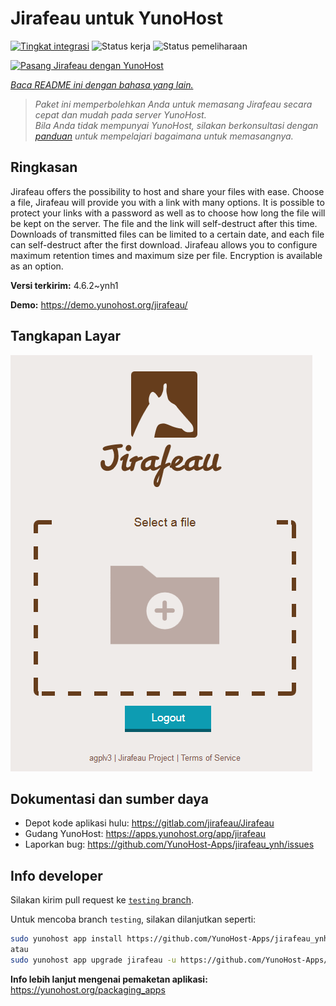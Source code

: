 <!--
N.B.: README ini dibuat secara otomatis oleh <https://github.com/YunoHost/apps/tree/master/tools/readme_generator>
Ini TIDAK boleh diedit dengan tangan.
-->

# Jirafeau untuk YunoHost

[![Tingkat integrasi](https://apps.yunohost.org/badge/integration/jirafeau)](https://ci-apps.yunohost.org/ci/apps/jirafeau/)
![Status kerja](https://apps.yunohost.org/badge/state/jirafeau)
![Status pemeliharaan](https://apps.yunohost.org/badge/maintained/jirafeau)

[![Pasang Jirafeau dengan YunoHost](https://install-app.yunohost.org/install-with-yunohost.svg)](https://install-app.yunohost.org/?app=jirafeau)

*[Baca README ini dengan bahasa yang lain.](./ALL_README.md)*

> *Paket ini memperbolehkan Anda untuk memasang Jirafeau secara cepat dan mudah pada server YunoHost.*  
> *Bila Anda tidak mempunyai YunoHost, silakan berkonsultasi dengan [panduan](https://yunohost.org/install) untuk mempelajari bagaimana untuk memasangnya.*

## Ringkasan

Jirafeau offers the possibility to host and share your files with ease. Choose a file, Jirafeau will provide you with a link with many options. It is possible to protect your links with a password as well as to choose how long the file will be kept on the server. The file and the link will self-destruct after this time. Downloads of transmitted files can be limited to a certain date, and each file can self-destruct after the first download. Jirafeau allows you to configure maximum retention times and maximum size per file. Encryption is available as an option.


**Versi terkirim:** 4.6.2~ynh1

**Demo:** <https://demo.yunohost.org/jirafeau/>

## Tangkapan Layar

![Tangkapan Layar pada Jirafeau](./doc/screenshots/TPjh48P.png)

## Dokumentasi dan sumber daya

- Depot kode aplikasi hulu: <https://gitlab.com/jirafeau/Jirafeau>
- Gudang YunoHost: <https://apps.yunohost.org/app/jirafeau>
- Laporkan bug: <https://github.com/YunoHost-Apps/jirafeau_ynh/issues>

## Info developer

Silakan kirim pull request ke [`testing` branch](https://github.com/YunoHost-Apps/jirafeau_ynh/tree/testing).

Untuk mencoba branch `testing`, silakan dilanjutkan seperti:

```bash
sudo yunohost app install https://github.com/YunoHost-Apps/jirafeau_ynh/tree/testing --debug
atau
sudo yunohost app upgrade jirafeau -u https://github.com/YunoHost-Apps/jirafeau_ynh/tree/testing --debug
```

**Info lebih lanjut mengenai pemaketan aplikasi:** <https://yunohost.org/packaging_apps>
